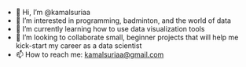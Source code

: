 - 👋 Hi, I’m @kamalsuriaa
- 👀 I’m interested in programming, badminton, and the world of data
- 🌱 I’m currently learning how to use data visualization tools
- 💞️ I’m looking to collaborate small, beginner projects that will help me kick-start my career as a data scientist
- 📫 How to reach me: kamalsuriaa@gmail.com

<!---
kamalsuriaa/kamalsuriaa is a ✨ special ✨ repository because its `README.md` (this file) appears on your GitHub profile.
You can click the Preview link to take a look at your changes.
--->
